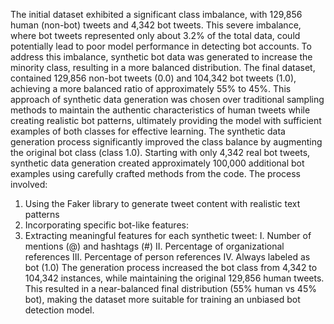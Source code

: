 The initial dataset exhibited a significant class imbalance, with 129,856 human (non-bot) tweets and 4,342 bot tweets. This severe imbalance, where bot tweets represented only about 3.2% of the total data, could potentially lead to poor model performance in detecting bot accounts. To address this imbalance, synthetic bot data was generated to increase the minority class, resulting in a more balanced distribution. The final dataset, contained 129,856 non-bot tweets (0.0) and 104,342 bot tweets (1.0), achieving a more balanced ratio of approximately 55% to 45%. This approach of synthetic data generation was chosen over traditional sampling methods to maintain the authentic characteristics of human tweets while creating realistic bot patterns, ultimately providing the model with sufficient examples of both classes for effective learning.
The synthetic data generation process significantly improved the class balance by augmenting the original bot class (class 1.0). Starting with only 4,342 real bot tweets, synthetic data generation created approximately 100,000 additional bot examples using carefully crafted methods from the code. The process involved:
1.	Using the Faker library to generate tweet content with realistic text patterns
2.	Incorporating specific bot-like features:
3.	Extracting meaningful features for each synthetic tweet: 
I.	Number of mentions (@) and hashtags (#)
II.	Percentage of organizational references
III.	Percentage of person references
IV.	Always labeled as bot (1.0)
The generation process increased the bot class from 4,342 to 104,342 instances, while maintaining the original 129,856 human tweets. This resulted in a near-balanced final distribution (55% human vs 45% bot), making the dataset more suitable for training an unbiased bot detection model.
